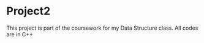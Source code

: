 # Project2

This project is part of the coursework for my Data Structure class. All codes are in C++
